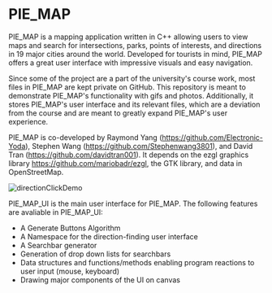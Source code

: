 # PIE_MAP
PIE_MAP is a mapping application written in C++ allowing users to view maps and search for intersections, parks, points of interests, and directions in 19 major cities around the world. Developed for tourists in mind, PIE_MAP offers a great user interface with impressive visuals and easy navigation. 

Since some of the project are a part of the university's course work, most files in PIE_MAP are kept private on GitHub. This repository is meant to demonstrate PIE_MAP's functionality with gifs and photos. Additionally, it stores PIE_MAP's user interface and its relevant files, which are a deviation from the course and are meant to greatly expand PIE_MAP's user experience.

PIE_MAP is co-developed by Raymond Yang (https://github.com/Electronic-Yoda), Stephen Wang (https://github.com/Stephenwang3801), and David Tran (https://github.com/davidtran001). 
It depends on the ezgl graphics library https://github.com/mariobadr/ezgl, the GTK library, and data in OpenStreetMap. 

![directionClickDemo](https://user-images.githubusercontent.com/83682911/131544710-124dc925-d471-421c-a030-11d368217312.gif)

PIE_MAP_UI is the main user interface for PIE_MAP. The following features are avaliable in PIE_MAP_UI:
- A Generate Buttons Algorithm
- A Namespace for the direction-finding user interface
- A Searchbar generator
- Generation of drop down lists for searchbars
- Data structures and functions/methods enabling program reactions to user input (mouse, keyboard)
- Drawing major components of the UI on canvas

